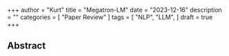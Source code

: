 +++
author = "Kurt"
title = "Megatron-LM"
date = "2023-12-16"
description = ""
categories = [
    "Paper Review"
]
tags = [
    "NLP",
    "LLM",
]
draft = true
+++

## Abstract